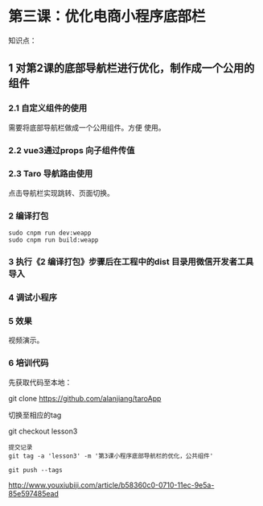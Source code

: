 # 第三课：优化电商小程序底部栏

知识点：

## 1  对第2课的底部导航栏进行优化，制作成一个公用的组件 

### 2.1  自定义组件的使用

需要将底部导航栏做成一个公用组件。方便 使用。

### 2.2 vue3通过props  向子组件传值

### 2.3 Taro 导航路由使用 

 点击导航栏实现跳转、页面切换。



### 2  编译打包

```
sudo cnpm run dev:weapp
sudo cnpm run build:weapp
```



### 3 执行《2  编译打包》步骤后在工程中的dist 目录用微信开发者工具导入



### 4 调试小程序



### 5 效果 



视频演示。



### 6 培训代码

先获取代码至本地：

git clone https://github.com/alanjiang/taroApp

切换至相应的tag 

git checkout lesson3



```
提交记录
git tag -a 'lesson3' -m '第3课小程序底部导航栏的优化，公共组件'

git push --tags
```





http://www.youxiubiji.com/article/b58360c0-0710-11ec-9e5a-85e597485ead
